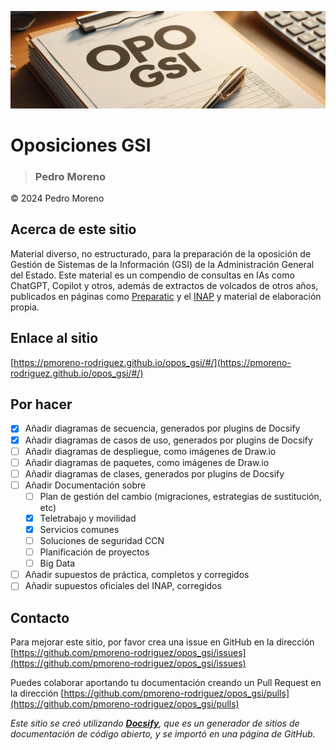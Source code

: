 ![](./img/opo_gsi.png)

# Oposiciones GSI <!-- {docsify-ignore} -->
> ### Pedro Moreno <!-- {docsify-ignore} -->

&copy; 2024 Pedro Moreno

## Acerca de este sitio <!-- {docsify-ignore} -->

Material diverso, no estructurado, para la preparación de la oposición de Gestión de Sistemas de la Información (GSI) de la Administración General del Estado. Este material es un compendio de consultas en IAs como ChatGPT, Copilot y otros, además de extractos de volcados de otros años, publicados en páginas como [Preparatic](https://www.preparatic.org/) y el [INAP](https://www.inap.es/) y material de elaboración propia.

## Enlace al sitio <!-- {docsify-ignore} -->
[https://pmoreno-rodriguez.github.io/opos_gsi/#/](https://pmoreno-rodriguez.github.io/opos_gsi/#/) <!-- {docsify-ignore} -->

## Por hacer <!-- {docsify-ignore} -->

- [X] Añadir diagramas de secuencia, generados por plugins de Docsify
- [X] Añadir diagramas de casos de uso, generados por plugins de Docsify
- [ ] Añadir diagramas de despliegue, como imágenes de Draw.io
- [ ] Añadir diagramas de paquetes, como imágenes de Draw.io
- [ ] Añadir diagramas de clases, generados por plugins de Docsify
- [ ] Añadir Documentación sobre
    - [ ] Plan de gestión del cambio (migraciones, estrategias de sustitución, etc)
    - [X] Teletrabajo y movilidad
    - [X] Servicios comunes
    - [ ] Soluciones de seguridad CCN
    - [ ] Planificación de proyectos
    - [ ] Big Data
- [ ] Añadir supuestos de práctica, completos y corregidos
- [ ] Añadir supuestos oficiales del INAP, corregidos

## Contacto <!-- {docsify-ignore} -->

Para mejorar este sitio, por favor crea una issue en GitHub en la dirección [https://github.com/pmoreno-rodriguez/opos_gsi/issues](https://github.com/pmoreno-rodriguez/opos_gsi/issues)

Puedes colaborar aportando tu documentación creando un Pull Request en la dirección [https://github.com/pmoreno-rodriguez/opos_gsi/pulls](https://github.com/pmoreno-rodriguez/opos_gsi/pulls)

_Este sitio se creó utilizando [**Docsify**](https://docsify.js.org), que es un generador de sitios de documentación de código abierto, y se importó en una página de GitHub._
